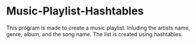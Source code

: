 # Music-Playlist-Hashtables
This program is made to create a music playlist. Inluding the artists name, genre, album, and the song name. The list is created using hashtables.

